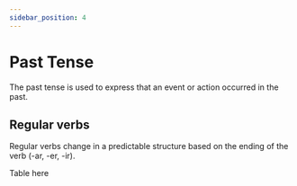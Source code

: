 ```yaml
---
sidebar_position: 4
---
```


# Past Tense

The past tense is used to express that an event or action occurred in the past.

## Regular verbs

Regular verbs change in a predictable structure based on the ending of the verb (-ar, -er, -ir).

Table here
